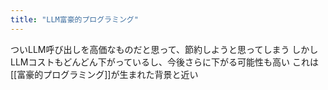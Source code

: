 ```yaml
---
title: "LLM富豪的プログラミング"
---
```


ついLLM呼び出しを高価なものだと思って、節約しようと思ってしまう
しかしLLMコストもどんどん下がっているし、今後さらに下がる可能性も高い
これは[[富豪的プログラミング]]が生まれた背景と近い
